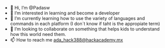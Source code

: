 - 👋 Hi, I’m @Padasw
- 👀 I’m interested in learning and become a developer 
- 🌱 I’m currently learning how to use the variety of languages and commands in each platform (I don´t know if taht is the appropiate term)
- 💞️ I’m looking to collaborate on something that helps kids to understand how this world need them.
- 📫 How to reach me ada_hack388@hackacademy.mx

<!---
Padasw/Padasw is a ✨ special ✨ repository because its `README.md` (this file) appears on your GitHub profile.
You can click the Preview link to take a look at your changes.
--->
